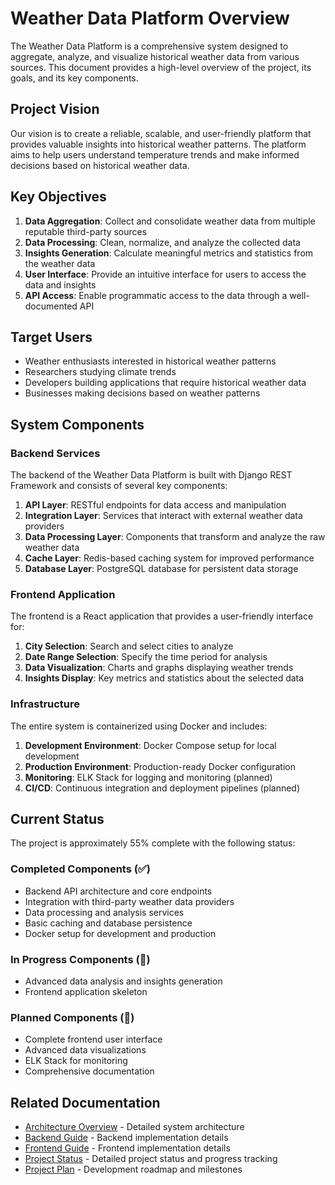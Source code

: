 # Weather Data Platform Overview

The Weather Data Platform is a comprehensive system designed to aggregate, analyze, and visualize historical weather data from various sources. This document provides a high-level overview of the project, its goals, and its key components.

## Project Vision

Our vision is to create a reliable, scalable, and user-friendly platform that provides valuable insights into historical weather patterns. The platform aims to help users understand temperature trends and make informed decisions based on historical weather data.

## Key Objectives

1. **Data Aggregation**: Collect and consolidate weather data from multiple reputable third-party sources
2. **Data Processing**: Clean, normalize, and analyze the collected data
3. **Insights Generation**: Calculate meaningful metrics and statistics from the weather data
4. **User Interface**: Provide an intuitive interface for users to access the data and insights
5. **API Access**: Enable programmatic access to the data through a well-documented API

## Target Users

- Weather enthusiasts interested in historical weather patterns
- Researchers studying climate trends
- Developers building applications that require historical weather data
- Businesses making decisions based on weather patterns

## System Components

### Backend Services

The backend of the Weather Data Platform is built with Django REST Framework and consists of several key components:

1. **API Layer**: RESTful endpoints for data access and manipulation
2. **Integration Layer**: Services that interact with external weather data providers
3. **Data Processing Layer**: Components that transform and analyze the raw weather data
4. **Cache Layer**: Redis-based caching system for improved performance
5. **Database Layer**: PostgreSQL database for persistent data storage

### Frontend Application

The frontend is a React application that provides a user-friendly interface for:

1. **City Selection**: Search and select cities to analyze
2. **Date Range Selection**: Specify the time period for analysis
3. **Data Visualization**: Charts and graphs displaying weather trends
4. **Insights Display**: Key metrics and statistics about the selected data

### Infrastructure

The entire system is containerized using Docker and includes:

1. **Development Environment**: Docker Compose setup for local development
2. **Production Environment**: Production-ready Docker configuration
3. **Monitoring**: ELK Stack for logging and monitoring (planned)
4. **CI/CD**: Continuous integration and deployment pipelines (planned)

## Current Status

The project is approximately 55% complete with the following status:

### Completed Components (✅)

- Backend API architecture and core endpoints
- Integration with third-party weather data providers
- Data processing and analysis services
- Basic caching and database persistence
- Docker setup for development and production

### In Progress Components (🚧)

- Advanced data analysis and insights generation
- Frontend application skeleton

### Planned Components (📝)

- Complete frontend user interface
- Advanced data visualizations
- ELK Stack for monitoring
- Comprehensive documentation

## Related Documentation

- [Architecture Overview](../architecture/overview.md) - Detailed system architecture
- [Backend Guide](../components/backend/overview.md) - Backend implementation details
- [Frontend Guide](../components/frontend/overview.md) - Frontend implementation details
- [Project Status](./status.md) - Detailed project status and progress tracking
- [Project Plan](./plan.md) - Development roadmap and milestones